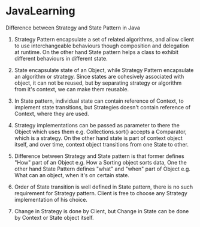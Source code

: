 # JavaLearning

Difference between Strategy and State Pattern in Java

1) Strategy Pattern encapsulate a set of related algorithms, and allow client to use interchangeable behaviours though composition and delegation at runtime. On the other hand State pattern helps a class to exhibit different behaviours in different state.

2) State encapsulate state of an Object, while Strategy Pattern encapsulate an algorithm or strategy. Since states are cohesively associated with object, it can not be reused, but by separating strategy or algorithm from it's context, we can make them reusable.

3) In State pattern, individual state can contain reference of Context, to implement state transitions, but Strategies doesn't contain reference of Context, where they are used.

4) Strategy implementations can be passed as parameter to there the Object which uses them e.g. Collections.sort() accepts a Comparator, which is a strategy. On the other hand state is part of context object itself, and over time, context object transitions from one State to other.

5) Difference between Strategy and State pattern is that former defines "How" part of an Object e.g. How a Sorting object sorts data, One the other hand State Pattern defines "what" and "when" part of Object e.g. What can an object, when it's on certain state.

6) Order of State transition is well defined in State pattern, there is no such requirement for Strategy pattern. Client is free to choose any Strategy implementation of his choice.

7) Change in Strategy is done by Client, but Change in State can be done by Context or State object itself.

